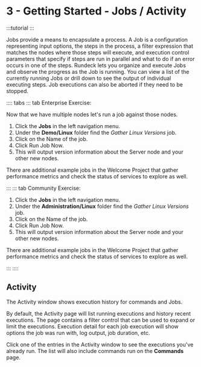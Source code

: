 # 3 - Getting Started - Jobs / Activity

:::tutorial
:::

Jobs provide a means to encapsulate a process. A Job is a configuration representing input options, the steps in the process, a filter expression that matches the nodes where those steps will execute, and execution control parameters that specify if steps are run in parallel and what to do if an error occurs in one of the steps.
Rundeck lets you organize and execute Jobs and observe the progress as the Job is running. You can view a list of the currently running Jobs or drill down to see the output of individual executing steps. Job executions can also be aborted if they need to be stopped.

:::: tabs
::: tab Enterprise Exercise:

Now that we have multiple nodes let's run a job against those nodes.

1. Click the **Jobs** in the left navigation menu.
1. Under the **Demo/Linux** folder find the _Gather Linux Versions_ job.
1. Click on the Name of the job.
1. Click Run Job Now.
1. This will output version information about the Server node and your other new nodes.

There are additional example jobs in the Welcome Project that gather performance metrics and check the status of services to explore as well.

:::
::: tab Community Exercise:
1. Click the **Jobs** in the left navigation menu.
1. Under the **Administration/Linux** folder find the _Gather Linux Versions_ job.
1. Click on the Name of the job.
1. Click Run Job Now.
1. This will output version information about the Server node and your other new nodes.

There are additional example jobs in the Welcome Project that gather performance metrics and check the status of services to explore as well.

:::
::::

## Activity

The Activity window shows execution history for commands and Jobs.

By default, the Activity page will list running executions and history recent executions. The page contains a filter control that can be used to expand or limit the executions. Execution detail for each job execution will show options the job was run with, log output, job duration, etc.

Click one of the entries in the Activity window to see the executions you've already run.  The list will also include commands run on the **Commands** page.
